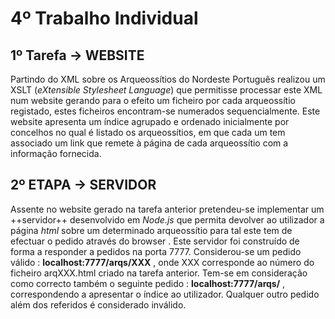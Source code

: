 # 4º Trabalho Individual

## 1º Tarefa -> WEBSITE
Partindo do XML sobre os Arqueossítios do Nordeste Português realizou um XSLT (*eXtensible Stylesheet Language*) que permitisse processar este XML num website gerando para o efeito um ficheiro por cada arqueossítio registado, estes ficheiros encontram-se numerados sequencialmente. Este website apresenta um índice agrupado e ordenado inicialmente por concelhos no qual é listado os arqueossítios, em que cada um tem associado um link que remete à página de cada arqueossítio com a informação fornecida.


## 2º ETAPA -> SERVIDOR
Assente no website gerado na tarefa anterior pretendeu-se implementar um ++servidor++ desenvolvido em *Node.js* que permita devolver ao utilizador a página *html* sobre um determinado arqueossítio para tal este tem de efectuar o pedido através do browser . Este servidor foi construído de forma a responder a pedidos na porta 7777. Considerou-se um pedido válido : **localhost:7777/arqs/XXX** , onde XXX corresponde ao número do ficheiro arqXXX.html criado na tarefa anterior. Tem-se em consideração como correcto também o seguinte pedido : **localhost:7777/arqs/** , correspondendo a apresentar o índice ao utilizador. Qualquer outro pedido além dos referidos é considerado inválido.

[Arqueossítios do Nordeste Português]:http://www4.di.uminho.pt/~jcr/XML/didac/xmldocs/arq.xml
